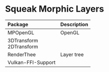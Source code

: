 # Squeak Morphic Layers

| Package | Description |
| :--- | :--- |
| MPOpenGL | OpenGL |
| 3DTransform<br>2DTransform | |
| RenderThee | Layer tree |
| Vulkan-FFI-Support | |